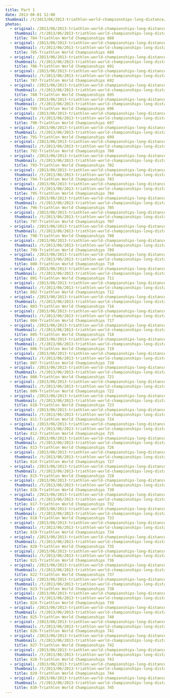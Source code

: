 ```yaml
---
title: Part 1
date: 2013-06-01 12:00
thumbnail: /t/2013/06/2013-triathlon-world-championships-long-distance/finish-line/part-1/784-triathlon-world-championships-688.jpg
photos:
  - original: /2013/06/2013-triathlon-world-championships-long-distance/finish-line/part-1/784-triathlon-world-championships-688.jpg
    thumbnail: /t/2013/06/2013-triathlon-world-championships-long-distance/finish-line/part-1/784-triathlon-world-championships-688.jpg
    title: 784-Triathlon World Championships 688
  - original: /2013/06/2013-triathlon-world-championships-long-distance/finish-line/part-1/785-triathlon-world-championships-689.jpg
    thumbnail: /t/2013/06/2013-triathlon-world-championships-long-distance/finish-line/part-1/785-triathlon-world-championships-689.jpg
    title: 785-Triathlon World Championships 689
  - original: /2013/06/2013-triathlon-world-championships-long-distance/finish-line/part-1/786-triathlon-world-championships-691.jpg
    thumbnail: /t/2013/06/2013-triathlon-world-championships-long-distance/finish-line/part-1/786-triathlon-world-championships-691.jpg
    title: 786-Triathlon World Championships 691
  - original: /2013/06/2013-triathlon-world-championships-long-distance/finish-line/part-1/787-triathlon-world-championships-692.jpg
    thumbnail: /t/2013/06/2013-triathlon-world-championships-long-distance/finish-line/part-1/787-triathlon-world-championships-692.jpg
    title: 787-Triathlon World Championships 692
  - original: /2013/06/2013-triathlon-world-championships-long-distance/finish-line/part-1/788-triathlon-world-championships-695.jpg
    thumbnail: /t/2013/06/2013-triathlon-world-championships-long-distance/finish-line/part-1/788-triathlon-world-championships-695.jpg
    title: 788-Triathlon World Championships 695
  - original: /2013/06/2013-triathlon-world-championships-long-distance/finish-line/part-1/789-triathlon-world-championships-696.jpg
    thumbnail: /t/2013/06/2013-triathlon-world-championships-long-distance/finish-line/part-1/789-triathlon-world-championships-696.jpg
    title: 789-Triathlon World Championships 696
  - original: /2013/06/2013-triathlon-world-championships-long-distance/finish-line/part-1/790-triathlon-world-championships-697.jpg
    thumbnail: /t/2013/06/2013-triathlon-world-championships-long-distance/finish-line/part-1/790-triathlon-world-championships-697.jpg
    title: 790-Triathlon World Championships 697
  - original: /2013/06/2013-triathlon-world-championships-long-distance/finish-line/part-1/791-triathlon-world-championships-699.jpg
    thumbnail: /t/2013/06/2013-triathlon-world-championships-long-distance/finish-line/part-1/791-triathlon-world-championships-699.jpg
    title: 791-Triathlon World Championships 699
  - original: /2013/06/2013-triathlon-world-championships-long-distance/finish-line/part-1/792-triathlon-world-championships-700.jpg
    thumbnail: /t/2013/06/2013-triathlon-world-championships-long-distance/finish-line/part-1/792-triathlon-world-championships-700.jpg
    title: 792-Triathlon World Championships 700
  - original: /2013/06/2013-triathlon-world-championships-long-distance/finish-line/part-1/793-triathlon-world-championships-702.jpg
    thumbnail: /t/2013/06/2013-triathlon-world-championships-long-distance/finish-line/part-1/793-triathlon-world-championships-702.jpg
    title: 793-Triathlon World Championships 702
  - original: /2013/06/2013-triathlon-world-championships-long-distance/finish-line/part-1/794-triathlon-world-championships-703.jpg
    thumbnail: /t/2013/06/2013-triathlon-world-championships-long-distance/finish-line/part-1/794-triathlon-world-championships-703.jpg
    title: 794-Triathlon World Championships 703
  - original: /2013/06/2013-triathlon-world-championships-long-distance/finish-line/part-1/795-triathlon-world-championships-704.jpg
    thumbnail: /t/2013/06/2013-triathlon-world-championships-long-distance/finish-line/part-1/795-triathlon-world-championships-704.jpg
    title: 795-Triathlon World Championships 704
  - original: /2013/06/2013-triathlon-world-championships-long-distance/finish-line/part-1/796-triathlon-world-championships-705.jpg
    thumbnail: /t/2013/06/2013-triathlon-world-championships-long-distance/finish-line/part-1/796-triathlon-world-championships-705.jpg
    title: 796-Triathlon World Championships 705
  - original: /2013/06/2013-triathlon-world-championships-long-distance/finish-line/part-1/797-triathlon-world-championships-707.jpg
    thumbnail: /t/2013/06/2013-triathlon-world-championships-long-distance/finish-line/part-1/797-triathlon-world-championships-707.jpg
    title: 797-Triathlon World Championships 707
  - original: /2013/06/2013-triathlon-world-championships-long-distance/finish-line/part-1/798-triathlon-world-championships-708.jpg
    thumbnail: /t/2013/06/2013-triathlon-world-championships-long-distance/finish-line/part-1/798-triathlon-world-championships-708.jpg
    title: 798-Triathlon World Championships 708
  - original: /2013/06/2013-triathlon-world-championships-long-distance/finish-line/part-1/799-triathlon-world-championships-709.jpg
    thumbnail: /t/2013/06/2013-triathlon-world-championships-long-distance/finish-line/part-1/799-triathlon-world-championships-709.jpg
    title: 799-Triathlon World Championships 709
  - original: /2013/06/2013-triathlon-world-championships-long-distance/finish-line/part-1/800-triathlon-world-championships-710.jpg
    thumbnail: /t/2013/06/2013-triathlon-world-championships-long-distance/finish-line/part-1/800-triathlon-world-championships-710.jpg
    title: 800-Triathlon World Championships 710
  - original: /2013/06/2013-triathlon-world-championships-long-distance/finish-line/part-1/801-triathlon-world-championships-711.jpg
    thumbnail: /t/2013/06/2013-triathlon-world-championships-long-distance/finish-line/part-1/801-triathlon-world-championships-711.jpg
    title: 801-Triathlon World Championships 711
  - original: /2013/06/2013-triathlon-world-championships-long-distance/finish-line/part-1/802-triathlon-world-championships-712.jpg
    thumbnail: /t/2013/06/2013-triathlon-world-championships-long-distance/finish-line/part-1/802-triathlon-world-championships-712.jpg
    title: 802-Triathlon World Championships 712
  - original: /2013/06/2013-triathlon-world-championships-long-distance/finish-line/part-1/803-triathlon-world-championships-716.jpg
    thumbnail: /t/2013/06/2013-triathlon-world-championships-long-distance/finish-line/part-1/803-triathlon-world-championships-716.jpg
    title: 803-Triathlon World Championships 716
  - original: /2013/06/2013-triathlon-world-championships-long-distance/finish-line/part-1/804-triathlon-world-championships-717.jpg
    thumbnail: /t/2013/06/2013-triathlon-world-championships-long-distance/finish-line/part-1/804-triathlon-world-championships-717.jpg
    title: 804-Triathlon World Championships 717
  - original: /2013/06/2013-triathlon-world-championships-long-distance/finish-line/part-1/805-triathlon-world-championships-718.jpg
    thumbnail: /t/2013/06/2013-triathlon-world-championships-long-distance/finish-line/part-1/805-triathlon-world-championships-718.jpg
    title: 805-Triathlon World Championships 718
  - original: /2013/06/2013-triathlon-world-championships-long-distance/finish-line/part-1/806-triathlon-world-championships-719.jpg
    thumbnail: /t/2013/06/2013-triathlon-world-championships-long-distance/finish-line/part-1/806-triathlon-world-championships-719.jpg
    title: 806-Triathlon World Championships 719
  - original: /2013/06/2013-triathlon-world-championships-long-distance/finish-line/part-1/807-triathlon-world-championships-720.jpg
    thumbnail: /t/2013/06/2013-triathlon-world-championships-long-distance/finish-line/part-1/807-triathlon-world-championships-720.jpg
    title: 807-Triathlon World Championships 720
  - original: /2013/06/2013-triathlon-world-championships-long-distance/finish-line/part-1/808-triathlon-world-championships-721.jpg
    thumbnail: /t/2013/06/2013-triathlon-world-championships-long-distance/finish-line/part-1/808-triathlon-world-championships-721.jpg
    title: 808-Triathlon World Championships 721
  - original: /2013/06/2013-triathlon-world-championships-long-distance/finish-line/part-1/809-triathlon-world-championships-722.jpg
    thumbnail: /t/2013/06/2013-triathlon-world-championships-long-distance/finish-line/part-1/809-triathlon-world-championships-722.jpg
    title: 809-Triathlon World Championships 722
  - original: /2013/06/2013-triathlon-world-championships-long-distance/finish-line/part-1/810-triathlon-world-championships-723.jpg
    thumbnail: /t/2013/06/2013-triathlon-world-championships-long-distance/finish-line/part-1/810-triathlon-world-championships-723.jpg
    title: 810-Triathlon World Championships 723
  - original: /2013/06/2013-triathlon-world-championships-long-distance/finish-line/part-1/811-triathlon-world-championships-724.jpg
    thumbnail: /t/2013/06/2013-triathlon-world-championships-long-distance/finish-line/part-1/811-triathlon-world-championships-724.jpg
    title: 811-Triathlon World Championships 724
  - original: /2013/06/2013-triathlon-world-championships-long-distance/finish-line/part-1/812-triathlon-world-championships-725.jpg
    thumbnail: /t/2013/06/2013-triathlon-world-championships-long-distance/finish-line/part-1/812-triathlon-world-championships-725.jpg
    title: 812-Triathlon World Championships 725
  - original: /2013/06/2013-triathlon-world-championships-long-distance/finish-line/part-1/813-triathlon-world-championships-726.jpg
    thumbnail: /t/2013/06/2013-triathlon-world-championships-long-distance/finish-line/part-1/813-triathlon-world-championships-726.jpg
    title: 813-Triathlon World Championships 726
  - original: /2013/06/2013-triathlon-world-championships-long-distance/finish-line/part-1/814-triathlon-world-championships-727.jpg
    thumbnail: /t/2013/06/2013-triathlon-world-championships-long-distance/finish-line/part-1/814-triathlon-world-championships-727.jpg
    title: 814-Triathlon World Championships 727
  - original: /2013/06/2013-triathlon-world-championships-long-distance/finish-line/part-1/815-triathlon-world-championships-728.jpg
    thumbnail: /t/2013/06/2013-triathlon-world-championships-long-distance/finish-line/part-1/815-triathlon-world-championships-728.jpg
    title: 815-Triathlon World Championships 728
  - original: /2013/06/2013-triathlon-world-championships-long-distance/finish-line/part-1/816-triathlon-world-championships-730.jpg
    thumbnail: /t/2013/06/2013-triathlon-world-championships-long-distance/finish-line/part-1/816-triathlon-world-championships-730.jpg
    title: 816-Triathlon World Championships 730
  - original: /2013/06/2013-triathlon-world-championships-long-distance/finish-line/part-1/817-triathlon-world-championships-732.jpg
    thumbnail: /t/2013/06/2013-triathlon-world-championships-long-distance/finish-line/part-1/817-triathlon-world-championships-732.jpg
    title: 817-Triathlon World Championships 732
  - original: /2013/06/2013-triathlon-world-championships-long-distance/finish-line/part-1/818-triathlon-world-championships-733.jpg
    thumbnail: /t/2013/06/2013-triathlon-world-championships-long-distance/finish-line/part-1/818-triathlon-world-championships-733.jpg
    title: 818-Triathlon World Championships 733
  - original: /2013/06/2013-triathlon-world-championships-long-distance/finish-line/part-1/819-triathlon-world-championships-734.jpg
    thumbnail: /t/2013/06/2013-triathlon-world-championships-long-distance/finish-line/part-1/819-triathlon-world-championships-734.jpg
    title: 819-Triathlon World Championships 734
  - original: /2013/06/2013-triathlon-world-championships-long-distance/finish-line/part-1/820-triathlon-world-championships-735.jpg
    thumbnail: /t/2013/06/2013-triathlon-world-championships-long-distance/finish-line/part-1/820-triathlon-world-championships-735.jpg
    title: 820-Triathlon World Championships 735
  - original: /2013/06/2013-triathlon-world-championships-long-distance/finish-line/part-1/821-triathlon-world-championships-736.jpg
    thumbnail: /t/2013/06/2013-triathlon-world-championships-long-distance/finish-line/part-1/821-triathlon-world-championships-736.jpg
    title: 821-Triathlon World Championships 736
  - original: /2013/06/2013-triathlon-world-championships-long-distance/finish-line/part-1/822-triathlon-world-championships-737.jpg
    thumbnail: /t/2013/06/2013-triathlon-world-championships-long-distance/finish-line/part-1/822-triathlon-world-championships-737.jpg
    title: 822-Triathlon World Championships 737
  - original: /2013/06/2013-triathlon-world-championships-long-distance/finish-line/part-1/823-triathlon-world-championships-738.jpg
    thumbnail: /t/2013/06/2013-triathlon-world-championships-long-distance/finish-line/part-1/823-triathlon-world-championships-738.jpg
    title: 823-Triathlon World Championships 738
  - original: /2013/06/2013-triathlon-world-championships-long-distance/finish-line/part-1/824-triathlon-world-championships-739.jpg
    thumbnail: /t/2013/06/2013-triathlon-world-championships-long-distance/finish-line/part-1/824-triathlon-world-championships-739.jpg
    title: 824-Triathlon World Championships 739
  - original: /2013/06/2013-triathlon-world-championships-long-distance/finish-line/part-1/825-triathlon-world-championships-740.jpg
    thumbnail: /t/2013/06/2013-triathlon-world-championships-long-distance/finish-line/part-1/825-triathlon-world-championships-740.jpg
    title: 825-Triathlon World Championships 740
  - original: /2013/06/2013-triathlon-world-championships-long-distance/finish-line/part-1/826-triathlon-world-championships-741.jpg
    thumbnail: /t/2013/06/2013-triathlon-world-championships-long-distance/finish-line/part-1/826-triathlon-world-championships-741.jpg
    title: 826-Triathlon World Championships 741
  - original: /2013/06/2013-triathlon-world-championships-long-distance/finish-line/part-1/827-triathlon-world-championships-742.jpg
    thumbnail: /t/2013/06/2013-triathlon-world-championships-long-distance/finish-line/part-1/827-triathlon-world-championships-742.jpg
    title: 827-Triathlon World Championships 742
  - original: /2013/06/2013-triathlon-world-championships-long-distance/finish-line/part-1/828-triathlon-world-championships-743.jpg
    thumbnail: /t/2013/06/2013-triathlon-world-championships-long-distance/finish-line/part-1/828-triathlon-world-championships-743.jpg
    title: 828-Triathlon World Championships 743
  - original: /2013/06/2013-triathlon-world-championships-long-distance/finish-line/part-1/829-triathlon-world-championships-744.jpg
    thumbnail: /t/2013/06/2013-triathlon-world-championships-long-distance/finish-line/part-1/829-triathlon-world-championships-744.jpg
    title: 829-Triathlon World Championships 744
  - original: /2013/06/2013-triathlon-world-championships-long-distance/finish-line/part-1/830-triathlon-world-championships-745.jpg
    thumbnail: /t/2013/06/2013-triathlon-world-championships-long-distance/finish-line/part-1/830-triathlon-world-championships-745.jpg
    title: 830-Triathlon World Championships 745
---
```

